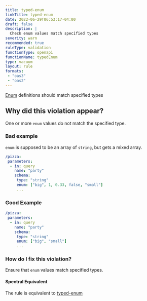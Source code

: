 ```yaml
---
title: typed-enum
linkTitle: typed-enum
date: 2022-06-29T06:53:17-04:00
draft: false
description: |
  Check enum values match specified types
severity: warn
recommended: true
ruleType: validation
functionType: openapi
functionName: typedEnum
type: vacuum
layout: rule
formats:
 - "oas3"
 - "oas2"
---
```


[Enum](https://swagger.io/docs/specification/data-models/enums/) definitions should match specified types

## Why did this violation appear?

One or more `enum` values do not match the specified type.

### Bad example

`enum` is supposed to be an array of `string`, but gets a mixed array.

```yaml
/pizza:
 parameters:
  - in: query
    name: "party"
    schema:
     type: "string"
     enum: ["big", 1, 0.33, false, "small"]
     ...
```

### Good Example

```yaml
/pizza:
 parameters:
  - in: query
    name: "party"
    schema:
     type: "string"
     enum: ["big", "small"]
     ...
```

### How do I fix this violation?

Ensure that `enum` values match specified types.

#### Spectral Equivalent

The rule is equivalent to [typed-enum](https://meta.stoplight.io/docs/spectral/4dec24461f3af-open-api-rules#typed-enum)